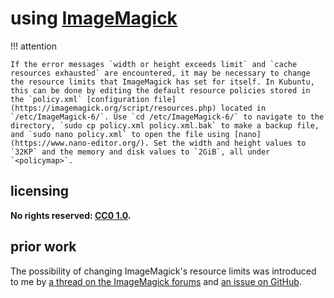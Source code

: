 # using [ImageMagick]

!!! attention
    
    If the error messages `width or height exceeds limit` and `cache resources exhausted` are encountered, it may be necessary to change the resource limits that ImageMagick has set for itself. In Kubuntu, this can be done by editing the default resource policies stored in the `policy.xml` [configuration file](https://imagemagick.org/script/resources.php) located in `/etc/ImageMagick-6/`. Use `cd /etc/ImageMagick-6/` to navigate to the directory, `sudo cp policy.xml policy.xml.bak` to make a backup file, and `sudo nano policy.xml` to open the file using [nano](https://www.nano-editor.org/). Set the width and height values to `32KP` and the memory and disk values to `2GiB`, all under `<policymap>`.

## licensing
**No rights reserved: [CC0 1.0](https://creativecommons.org/publicdomain/zero/1.0/).**

## prior work
The possibility of changing ImageMagick's resource limits was introduced to me by [a thread on the ImageMagick forums](http://www.imagemagick.org/discourse-server/viewtopic.php?t=34044) and [an issue on GitHub](https://github.com/ImageMagick/ImageMagick/issues/396).

[ImageMagick]: https://www.imagemagick.org/script/index.php
